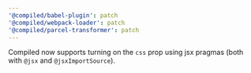 ```yaml
---
'@compiled/babel-plugin': patch
'@compiled/webpack-loader': patch
'@compiled/parcel-transformer': patch
---
```


Compiled now supports turning on the `css` prop using jsx pragmas (both with `@jsx` and `@jsxImportSource`).
